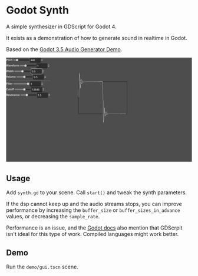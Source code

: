 # Godot Synth

A simple synthesizer in GDScript for Godot 4.

It exists as a demonstration of how to generate sound in realtime in Godot.

Based on the
[Godot 3.5 Audio Generator Demo](https://github.com/godotengine/godot-demo-projects/tree/3.5-9e68af3/audio/generator).

<a href="media/screenshot-1.png?raw=true"><img width=900 src="media/screenshot-1.png"></a>

## Usage

Add `synth.gd` to your scene. Call `start()` and tweak the synth parameters.

If the dsp cannot keep up and the audio streams stops, you can improve performance by increasing
the `buffer_size` or `buffer_sizes_in_advance` values, or decreasing the `sample_rate`.

Performance is an issue, and the
[Godot docs](https://docs.godotengine.org/en/stable/classes/class_audiostreamgenerator.html#description)
also mention that GDScrpit isn't ideal for this type of work. Compiled languages might work better.

## Demo

Run the `demo/gui.tscn` scene.
